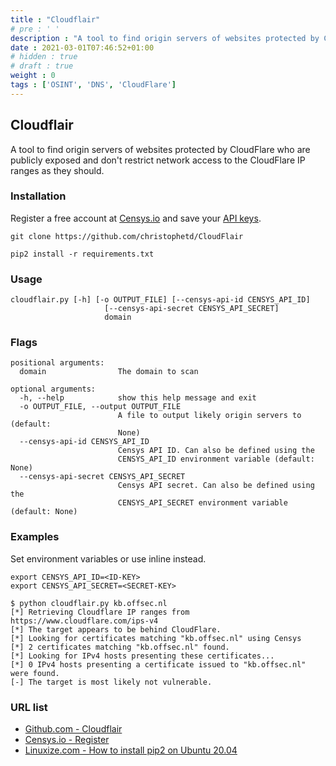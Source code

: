 ```yaml
---
title : "Cloudflair"
# pre : ' '
description : "A tool to find origin servers of websites protected by CloudFlare who are publicly exposed and don't restrict network access to the CloudFlare IP ranges as they should."
date : 2021-03-01T07:46:52+01:00
# hidden : true
# draft : true
weight : 0
tags : ['OSINT', 'DNS', 'CloudFlare']
---
```


## Cloudflair

A tool to find origin servers of websites protected by CloudFlare who are publicly exposed and don't restrict network access to the CloudFlare IP ranges as they should.

### Installation

Register a free account at [Censys.io](https://censys.io/register) and save your [API keys](https://censys.io/account/api).

```plain
git clone https://github.com/christophetd/CloudFlair
```

```plain
pip2 install -r requirements.txt
```

### Usage

```plain
cloudflair.py [-h] [-o OUTPUT_FILE] [--censys-api-id CENSYS_API_ID]
                     [--censys-api-secret CENSYS_API_SECRET]
                     domain
```

### Flags

```plain
positional arguments:
  domain                The domain to scan

optional arguments:
  -h, --help            show this help message and exit
  -o OUTPUT_FILE, --output OUTPUT_FILE
                        A file to output likely origin servers to (default:
                        None)
  --censys-api-id CENSYS_API_ID
                        Censys API ID. Can also be defined using the
                        CENSYS_API_ID environment variable (default: None)
  --censys-api-secret CENSYS_API_SECRET
                        Censys API secret. Can also be defined using the
                        CENSYS_API_SECRET environment variable (default: None)

```

### Examples

Set environment variables or use inline instead.

```plain
export CENSYS_API_ID=<ID-KEY>
export CENSYS_API_SECRET=<SECRET-KEY>
```

```plain
$ python cloudflair.py kb.offsec.nl                        
[*] Retrieving Cloudflare IP ranges from https://www.cloudflare.com/ips-v4
[*] The target appears to be behind CloudFlare.
[*] Looking for certificates matching "kb.offsec.nl" using Censys
[*] 2 certificates matching "kb.offsec.nl" found.
[*] Looking for IPv4 hosts presenting these certificates...
[*] 0 IPv4 hosts presenting a certificate issued to "kb.offsec.nl" were found.
[-] The target is most likely not vulnerable.
```

### URL list

* [Github.com - Cloudflair](https://github.com/christophetd/CloudFlair)
* [Censys.io - Register](https://censys.io/register)
* [Linuxize.com - How to install pip2 on Ubuntu 20.04](https://linuxize.com/post/how-to-install-pip-on-ubuntu-20.04/)
